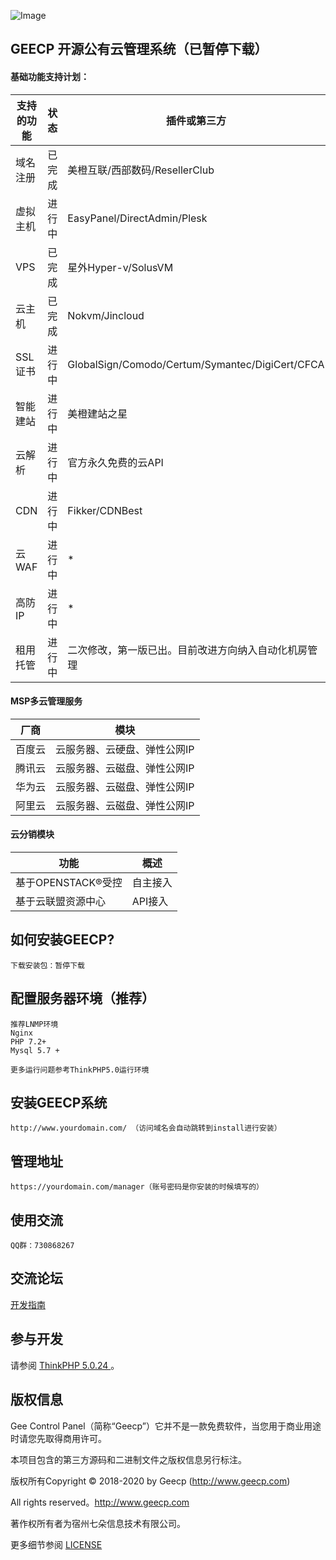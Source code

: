 
![Image](https://images.gitee.com/uploads/images/2020/0223/181407_3d7ec98d_1332225.png)

## GEECP 开源公有云管理系统（已暂停下载）


#### 基础功能支持计划：

支持的功能|状态|插件或第三方
-|-|-
域名注册|已完成|美橙互联/西部数码/ResellerClub
虚拟主机|进行中|EasyPanel/DirectAdmin/Plesk
VPS|已完成|星外Hyper-v/SolusVM
云主机|已完成|Nokvm/Jincloud
SSL证书|进行中|GlobalSign/Comodo/Certum/Symantec/DigiCert/CFCA
智能建站|进行中|美橙建站之星
云解析|进行中|官方永久免费的云API
CDN|进行中|Fikker/CDNBest
云WAF|进行中| * 
高防IP|进行中| *
租用托管|进行中|二次修改，第一版已出。目前改进方向纳入自动化机房管理


#### MSP多云管理服务

厂商 |模块
-|-
百度云|云服务器、云硬盘、弹性公网IP
腾讯云|云服务器、云磁盘、弹性公网IP
华为云|云服务器、云磁盘、弹性公网IP
阿里云|云服务器、云磁盘、弹性公网IP


#### 云分销模块

功能 | 概述
-|-
基于OPENSTACK®受控| 自主接入
基于云联盟资源中心| API接入


## 如何安装GEECP?


```
下载安装包：暂停下载
```


## 配置服务器环境（推荐）

~~~
推荐LNMP环境
Nginx
PHP 7.2+
Mysql 5.7 +

更多运行问题参考ThinkPHP5.0运行环境
~~~


## 安装GEECP系统

~~~
http://www.yourdomain.com/ （访问域名会自动跳转到install进行安装）
~~~

## 管理地址

~~~
https://yourdomain.com/manager（账号密码是你安装的时候填写的）
~~~

## 使用交流
~~~
QQ群：730868267
~~~


## 交流论坛

[开发指南](http://www.geecp.com)

## 参与开发

请参阅 [ThinkPHP 5.0.24 ](https://www.kancloud.cn/manual/thinkphp5)。

## 版权信息

Gee Control Panel（简称“Geecp”）它并不是一款免费软件，当您用于商业用途时请您先取得商用许可。

本项目包含的第三方源码和二进制文件之版权信息另行标注。

版权所有Copyright © 2018-2020 by Geecp (http://www.geecp.com)

All rights reserved。http://www.geecp.com

著作权所有者为宿州七朵信息技术有限公司。

更多细节参阅 [LICENSE](LICENSE)
